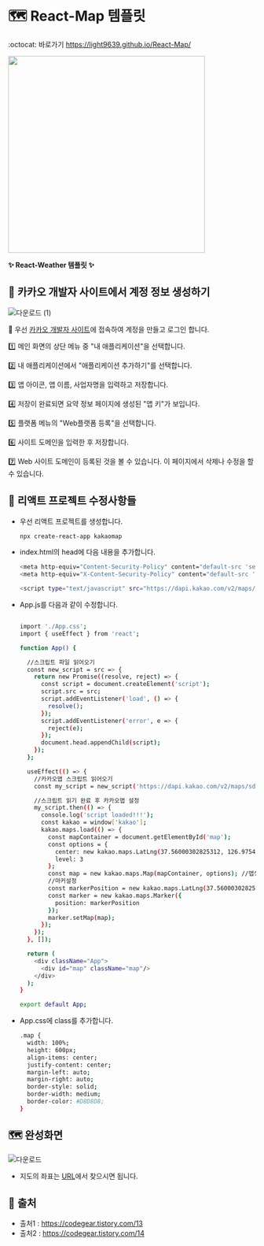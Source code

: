 # 🗺️ React-Map 템플릿
:octocat: 바로가기 https://light9639.github.io/React-Map/<br />

<img src="https://react-kakao-maps-sdk.jaeseokim.dev/img/undraw_Map_dark_re_36sy.svg" width="400px" />

**:sparkles: React-Weather 템플릿 :sparkles:**
## **:tada: 카카오 개발자 사이트에서 계정 정보 생성하기**
![다운로드 (1)](https://user-images.githubusercontent.com/95972251/191654315-35e73a4d-9208-449d-8b1f-10af6d04868f.png)

:pushpin: 우선 <a href="https://developers.kakao.com/">카카오 개발자 사이트</a>에 접속하여 계정을 만들고 로그인 합니다.

:one: 메인 화면의 상단 메뉴 중 "내 애플리케이션"을 선택합니다.<br />

:two: 내 애플리케이션에서 "애플리케이션 추가하기"를 선택합니다.<br />

:three: 앱 아이콘, 앱 이름, 사업자명을 입력하고 저장합니다.<br />

:four: 저장이 완료되면 요약 정보 페이지에 생성된 "앱 키"가 보입니다.<br />

:five: 플랫폼 메뉴의 "Web플랫폼 등록"을 선택합니다.<br />

:six: 사이트 도메인을 입력한 후 저장합니다.<br />

:seven: Web 사이트 도메인이 등록된 것을 볼 수 있습니다. 이 페이지에서 삭제나 수정을 할 수 있습니다.<br />

## **:confetti_ball: 리액트 프로젝트 수정사항들**
- 우선 리액트 프로젝트를 생성합니다.

  ```bash
  npx create-react-app kakaomap
  ```

- index.html의 head에 다음 내용을 추가합니다.

  ```bash
  <meta http-equiv="Content-Security-Policy" content="default-src 'self' 'unsafe-inline' https://dapi.kakao.com http://*.daumcdn.net; script-src 'self' 'unsafe-inline' https://dapi.kakao.com http://*.daumcdn.net; img-src 'self' 'unsafe-inline' https://dapi.kakao.com http://*.daumcdn.net;">
  <meta http-equiv="X-Content-Security-Policy" content="default-src 'self' 'unsafe-inline' https://dapi.kakao.com http://*.daumcdn.net; script-src 'self' 'unsafe-inline' https://dapi.kakao.com http://*.daumcdn.net; img-src 'self' 'unsafe-inline' https://dapi.kakao.com http://*.daumcdn.net;">

  <script type="text/javascript" src="https://dapi.kakao.com/v2/maps/sdk.js?autoload=false&appkey=발급받은키"></script>
  ```
- App.js를 다음과 같이 수정합니다.

  ```bash

  import './App.css';
  import { useEffect } from 'react';

  function App() {

    //스크립트 파일 읽어오기
    const new_script = src => {
      return new Promise((resolve, reject) => {
        const script = document.createElement('script');
        script.src = src;
        script.addEventListener('load', () => {
          resolve();
        });
        script.addEventListener('error', e => {
          reject(e);
        });
        document.head.appendChild(script);
      });
    };

    useEffect(() => {
      //카카오맵 스크립트 읽어오기
      const my_script = new_script('https://dapi.kakao.com/v2/maps/sdk.js?autoload=false&appkey=발급받은키');

      //스크립트 읽기 완료 후 카카오맵 설정
      my_script.then(() => {
        console.log('script loaded!!!');
        const kakao = window['kakao'];
        kakao.maps.load(() => {
          const mapContainer = document.getElementById('map');
          const options = {
            center: new kakao.maps.LatLng(37.56000302825312, 126.97540593203321), //좌표설정
            level: 3
          };
          const map = new kakao.maps.Map(mapContainer, options); //맵생성
          //마커설정
          const markerPosition = new kakao.maps.LatLng(37.56000302825312, 126.97540593203321);
          const marker = new kakao.maps.Marker({
            position: markerPosition
          });
          marker.setMap(map);
        });
      });
    }, []);

    return (
      <div className="App">
        <div id="map" className="map"/>
      </div>
    );
  }

  export default App;
  ```

- App.css에 class를 추가합니다.

  ```bash
  .map {
    width: 100%;
    height: 600px;
    align-items: center;
    justify-content: center;
    margin-left: auto;
    margin-right: auto;
    border-style: solid;
    border-width: medium;
    border-color: #D8D8D8;
  }
  ```
## **🗺️ 완성화면**
![다운로드](https://user-images.githubusercontent.com/95972251/191654356-84a8ece3-eef9-48c5-96b0-607b8f80da7b.png)

- 지도의 좌표는 <a href="https://tablog.neocities.org/keywordposition.html">URL</a>에서 찾으시면 됩니다.

## **:paperclip: 출처**
- 출처1 : https://codegear.tistory.com/13
- 출처2 : https://codegear.tistory.com/14
